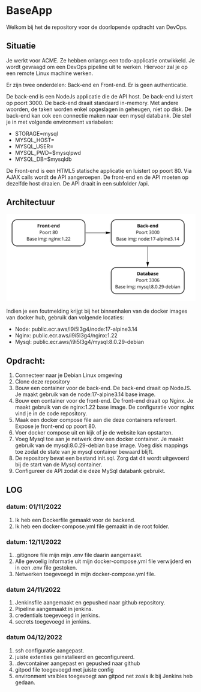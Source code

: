 # BaseApp

Welkom bij het de repository voor de doorlopende opdracht van DevOps. 

## Situatie

Je werkt voor ACME. Ze hebben onlangs een todo-applicatie ontwikkeld. 
Je wordt gevraagd om een DevOps pipeline uit te werken. Hiervoor zal je op een remote Linux machine werken.

Er zijn twee onderdelen: Back-end en Front-end. Er is geen authenticatie.

De back-end is een NodeJs applicatie die de API host. De back-end luistert op poort 3000. 
De back-end draait standaard in-memory. Met andere woorden, de taken worden enkel opgeslagen in geheugen, niet op disk. 
De back-end kan ook een connectie maken naar een mysql databank. Die stel je in met volgende environment variabelen:

* STORAGE=mysql
* MYSQL_HOST=<hostname>
* MYSQL_USER=<username>
* MYSQL_PWD=$mysqlpwd 
* MYSQL_DB=$mysqldb

De Front-end is een HTML5 statische applicatie en luistert op poort 80. 
Via AJAX calls wordt de API aangeroepen. De front-end en de API moeten op dezelfde host draaien. 
De API draait in een subfolder /api.

## Architectuur

![Architectuur](./netwerkschema.jpeg)

Indien je een foutmelding krijgt bij het binnenhalen van de docker images van docker hub, gebruik dan volgende locaties:
* Node: public.ecr.aws/i9i5l3g4/node:17-alpine3.14
* Nginx: public.ecr.aws/i9i5l3g4/nginx:1.22
* Mysql: public.ecr.aws/i9i5l3g4/mysql:8.0.29-debian

## Opdracht:

1. Connecteer naar je Debian Linux omgeving
1. Clone deze repository
1. Bouw een container voor de back-end. De back-end draait op NodeJS. Je maakt gebruik van de node:17-alpine3.14 base image.
1. Bouw een container voor de front-end. De front-end draait op Nginx. Je maakt gebruik van de nginx:1.22 base image. De configuratie voor nginx vind je in de code repository.
1. Maak een docker compose file aan die deze containers refereert. Expose je front-end op poort 80.
1. Voer docker compose uit en kijk of je de website kan opstarten.
1. Voeg Mysql toe aan je netwerk dmv een docker container. Je maakt gebruik van de mysql:8.0.29-debian base image. Voeg disk mappings toe zodat de state van je mysql container bewaard blijft.
1. De repository bevat een bestand init.sql. Zorg dat dit wordt uitgevoerd bij de start van de Mysql container. 
1. Configureer de API zodat die deze MySql databank gebruikt.

## LOG

### datum: 01/11/2022

1. Ik heb een Dockerfile gemaakt voor de backend.
2. Ik heb een docker-compose.yml file gemaakt in de root folder.

### datum: 12/11/2022

1. .gitignore file mijn mijn .env file daarin aangemaakt.
2. Alle gevoelig informatie uit mijn docker-compose.yml file verwijderd en in een .env file gestoken.
3. Netwerken toegevoegd in mijn docker-compose.yml file.

### datum 24/11/2022

1. Jenkinsfile aangemaakt en gepushed naar github repository.
2. Pipeline aangemaakt in jenkins.
3. credentials toegevoegd in jenkins.
4. secrets toegevoegd in jenkins.

### datum 04/12/2022

1. ssh configuratie aangepast.
2. juiste extenties geinstalleerd en geconfigureerd.
3. .devcontainer aangepast en gepushed naar github
4. gitpod file toegevoegd met juiste config
5. environment vraibles toegevoegt aan gitpod net zoals ik bij Jenkins heb gedaan.
